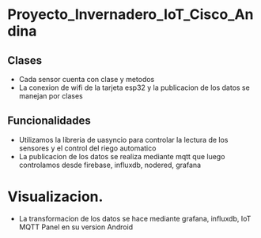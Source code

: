 # Proyecto_Invernadero_IoT_Cisco_Andina

## Clases

- Cada sensor cuenta con clase y metodos
- La conexion de wifi de la tarjeta esp32 y la publicacion de los datos se manejan por clases
  
## Funcionalidades

- Utilizamos la libreria de uasyncio para controlar la lectura de los sensores y el control del riego automatico
- La publicacion de los datos se realiza mediante mqtt que luego controlamos desde firebase, influxdb, nodered, grafana

# Visualizacion.

- La transformacion de los datos se hace mediante grafana, influxdb, IoT MQTT Panel en su version Android